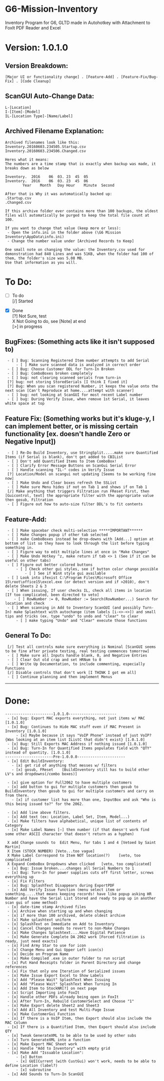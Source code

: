 # G6-Mission-Inventory
Inventory Program for G6, GLTD made in Autohotkey with Attachment to FoxIt PDF Reader and Excel  
    
# Version: 1.0.1.0  
    
## Version Breakdown:  
    [Major UI or functionality change] . [Feature-Add] . [Feature-Fix/Bug-Fix] . [Code Cleanup]  

## ScanGUI Auto-Change Data:    
	L-[Location]    
	I-[Item]-[Model]    
	IL-[Location Type]-[Name/Label]    
    
    
## Archived Filename Explanation:    
	Archived filenames look like this:    
	Inventory.20160603.234505.Startup.csv    
	Inventory.20160603.234506.Changed.csv    
	  
	Heres what it means:    
	The numbers are a time stamp that is exactly when backup was made, it breaks down as below    
	  
	Inventory.	2016	06	03.	23	45	05	  
	Inventory.	2016	06	03.	23	45	06	  
			Year	Month	Day	Hour	Minute	Second  
	  
	After that is Why it was automatically backed up:  
	.Startup.csv  
	.Changed.csv  
	  
	If this archive folder ever contains more than 100 backups, the oldest files will automatically be purged to keep the total file count at 100.  
	  
	If you want to change that value (keep more or less):  
	 - Open the info.ini in the folder above (\G6 Mission Inventory\AppData\info.ini)  
	 - Change the number value under [Archived Records to Keep]  
	  
	One small note on changing the value: the Inventory.csv used for demonstration had 840 Lines and was 51KB, when the folder had 100 of them, the folder's size was 5.08 MB.   
	Use that information as you will.  
    
    
    
    
# To Do:  
    
 - [ ] To do  
 [/] Started  
 - [x] Done  
 [?] Not Sure, test  
 X Not Going to do, see [Note] at end  
  [>] in progress  
    
    
## BugFixes: (Something acts like it isn't supposed to)  
	 - [ ] Bug: Scanning Registered Item number attempts to add Serial  
		 - [ ] Make sure scanned data is analyzed in correct order  
	 - [ ] Bug: Choose Customer DDL for Turn-In Broken  
	 - [ ] Bug: ComboBoxes broken completely    
	 - [ ] bug: not clearing scanned serials from turn-in    
	 [?] bug: not storing StoredSerials [I think I fixed it]    
	 [?] Bug: When you scan registered Number, it keeps the value onto the next scan [Can't Reproduce at home....attempt with scanner]  
	 - [ ] bug: not looking at ScanGUI for most recent Label number  
	 - [ ] bug: During Verify Issue, when remove 1st Serial, it leaves white space at top  
    
## Feature Fix: (Something works but it's kluge-y, I can implement better, or is missing certain functionality [ex. doesn't handle Zero or Negative Input])  
	 - [ ] Re-Do Build Inventory, use StringSplit.....make sure Quantified Items (if Serial is blank), don't get added to CBIList  
	 - [ ] Don't add Quantified Items to Item ComboBox!  
	 - [ ] Clarify Error Message Buttons on ScanGui Serial Error  
	 - [ ] Handle scanning "IL-" codes in Verify Issue  
	 [?] Location/Model on scangui not updating [Seems to be working fine now]  
	 - [ ] Make Undo and Clear boxes refresh the SSList  
	 - [ ] Make sure Menu hides if not on Tab 1 and shows if on Tab 1  
	 [/] Make anything that triggers Filtration run FReset First, then [Guicontrol, text] the appropriate filter with the appropriate value then gosub, Filtration  
	 - [ ] Figure out how to auto-size filter DDL's to fit contents  
    
## Feature-Add:  
	 - [ ] Make spacebar check multi-selection *****IMPORTANT******  
	 - [ ] Make Changes popup if other tab selected  
	 - [ ] make ComboBoxes instead be drop-downs with [Add...] option at bottom of list so they have to look through the list before typing something in.  
	 - [ ] Figure way to edit multiple lines at once in "Make Changes"  
	 - [ ] Make Undo Hotkey ^z, make return if tab <> 1 (See if it can be useful on other tabs)  
	 - [ ] Figure out better colored buttons  
	     - [ ] Check other gui styles, see if button color change possible  
	         - [ ] See if WinX style gui available  
	 - [ ] Look into ifexist C:\Program Files\Microsoft Office 15\root\office15\excel.exe (or detect version and if >2010), don't delete Sheets 2 & 3  
	 - [ ] When issuing, If user checks IL, check all items in location	[If too complicated, been directed to veto]  
	    - [ ] RowNumber := 0, RowNumber := Search(RowNumber...) Search for location and check  
	 - [ ] When scanning in Add to Inventory ScanGUI (and possibly Turn-In) make Splashtext with autochange (item labels [i-<>-<>]) and small tips and tricks (ex. type "undo" to undo and "clear" to clear  
	     - [ ] make typing "Undo" and "Clear" execute those functions  
    
## General To Do:  
	 [/] Test all controls make sure everything is Nominal [ScanGUI seems to be fine after private testing, real testing commences tomorrow]  
	 - [ ] Make sure all Inputs handle blank, 0, and Negative Entries  
	 - [ ] Clear Out old crap and set HRNum to 0  
	 - [ ] Write Up Documentation, to include commenting, especially Functions  
	 [/] Disable controls that don't work [I THINK I got em all]  
	 - [ ] Continue planning and then implement Menus  
   
    
   
______________________________________________________________________________  
    
# Done: 
  
    ----------------------1.0.1.0----------------------  
     - [x] bug: Export MAC exports everything, not just items w/ MAC [1.0.1.0]    
     - [x] Bug: Continues to Hide MAC stuff even if MAC Present in Inventory [1.0.1.0]  
    	 - [x] Maybe because it says "VoIP Phone" instead of just VoIP? {Was looking at an item list IListC that didn't exist} [1.0.1.0]  
     - [x] Bug: Still Exports MAC Address if nothing issued [1.0.1.0]      
     - [x] Bug: Turn-In for Quantified Items populates field with "QTY" instead of quantity. [1.0.1.0]      
    ----------------------Pre-1.0.0.0----------------------  
     - [x] Edit BuildInventory:  
       - [x] get rid of anything that messes w/ filters  
       - [x] gosub, FReset    [BuildInventory still has to build other LV's and dropdowns(/combo boxes)]  
         
     - [x] give option for Full2062 to have multiple customers  
     - [x] add button to gui for multiple customers then gosub to BuildInventory then gosub to gui for multiple customers and carry on from there.  
       - [x] if customer list has more than one, InputBox and ask "Who is this being issued to?" for the 2062.  
        
     - [x] Add line above filters.  
     - [x] Add text (ex: Location, Label Set, Item, Model...)  
     - [x] Make filters have alphabetical, unique list of contents of Category  
     - [x] Make Label Names [–] then number (if that doesn't work find some other ASCII character that doesn't return as a hyphen)  
        
     X add Change sounds to  Edit Menu, for tabs 1 and 4 [Vetoed by Saint Martin]  
     X Item (STOCK NUMBER) [Veto...too vague]  
     X Make Label Correspond to Item NOT location(?)	[veto, too complicated]  
     X Expand ComboBox Dropdowns when clicked	[veto, too complicated]  
     - [x] Bug: Issue broken....changes all Serial Numbers to 1  
     - [x] Bug: Turn-In for power supplies cuts off first letter, screws everything up  
     - [x] Fix Filters  
     - [x] Bug: SplashText Disappears during ExportPDF  
     - [x] Add Verify Issue function (menu select item or something.....that means keeping records! have like popup asking HR Number and have the Serial List Stored and ready to pop up in another scan gui of some method)  
     - [x] date-time stamp Archived files   
     - [x] Archive when starting up and when changing  
     - [x] if more than 100 archived, delete oldest archive  
     - [x] Make splashtext uniform  
     - [x] SplashText on Immediate on Add to Inventory  
     - [x] Cancel Changes needs to revert to non-Make Changes  
     - [x] Make Changes Splashtext....Have Digital Patience  
     - [x] Make Generate Complete DA 2062 work [Forced filtration is ready, just need exacts]  
     - [x] Find Army Star to use for icon  
     - [x] Change Menu and Gui Upper Left icon(s)  
     - [x] Decide on Program Name  
     - [x] Make Compiled .exe in outer folder to run script  
     - [x] Put Hand Receipts folder in Parent Directory and change references  
     - [x] Fix that only one Iteration of Serialized issues  
     - [x] Make Issue Export Excel to Show Labels  
     - [x] Add "Please Wait" SplashText When Issuing  
     - [x] Add "Please Wait" SplashText When Turning In  
     - [x] Add Item to StockNR[?] on next page  
     - [x] Script Importing into FoxIt  
     - [x] Handle other PDFs already being open in FoxIt  
     - [x] After Turn-In, Rebuild CustomerSelect and Choose "1"  
     - [x] Make Export delete Sheet2 and Sheet3  
     - [x] Add All Inventory and test Multi-Page Issue  
     - [x] Make CustomerGui Function  
     - [x] If there is a VoIP Item, then Export should also include the MAC Column  
     - [x] If there is a Quantified Item, then Export should also include QTY  
     - [x] Tweak GenerateXML to be able to be used by other subs  
     - [x] Turn GenerateXML into a function  
     - [x] Make Export MAC Sheet work  
     - [x] Handle "Add to Inventory" with empty grid  
     - [x] Make Add "Issuable Location":  
    	 - [x] Button  
    	 - [x] GUI[Current (with CustGui) won't work, needs to be able to define Location (label?)  
    	 - [x] subroutine  
     - [x] Add Sounds to Turn-In ScanGUI  
